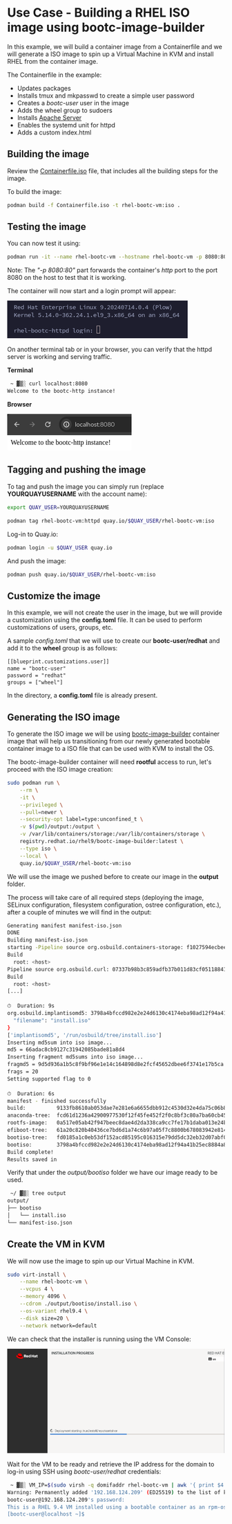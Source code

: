 # Use Case - Building a RHEL ISO image using bootc-image-builder

In this example, we will build a container image from a Containerfile and we will generate a ISO image to spin up a Virtual Machine in KVM and install RHEL from the container image.

The Containerfile in the example:

- Updates packages
- Installs tmux and mkpasswd to create a simple user password
- Creates a *bootc-user* user in the image
- Adds the wheel group to sudoers
- Installs [Apache Server](https://httpd.apache.org/)
- Enables the systemd unit for httpd
- Adds a custom index.html

## Building the image

Review the [Containerfile.iso](Containerfile.iso) file, that includes all the building steps for the image.

To build the image:

```bash
podman build -f Containerfile.iso -t rhel-bootc-vm:iso .
```

## Testing the image

You can now test it using:

```bash
podman run -it --name rhel-bootc-vm --hostname rhel-bootc-vm -p 8080:80 rhel-bootc-vm:iso
```

Note: The *"-p 8080:80"* part forwards the container's *http* port to the port 8080 on the host to test that it is working.

The container will now start and a login prompt will appear:

![](./assets/bootc-container.png)

On another terminal tab or in your browser, you can verify that the httpd server is working and serving traffic.

**Terminal**

```bash
 ~ ▓▒░ curl localhost:8080
Welcome to the bootc-http instance!
```

**Browser**

![](./assets/browser-test.png)

## Tagging and pushing the image

To tag and push the image you can simply run (replace **YOURQUAYUSERNAME** with the account name):


```bash
export QUAY_USER=YOURQUAYUSERNAME
```

```bash
podman tag rhel-bootc-vm:httpd quay.io/$QUAY_USER/rhel-bootc-vm:iso
```

Log-in to Quay.io:

```bash
podman login -u $QUAY_USER quay.io
```

And push the image:

```bash
podman push quay.io/$QUAY_USER/rhel-bootc-vm:iso
```

## Customize the image

In this example, we will not create the user in the image, but we will provide a customization using the **config.toml** file. It can be used to perform customizations of users, groups, etc.

A sample *config.toml* that we will use to create our **bootc-user/redhat** and add it to the **wheel** group is as follows:

```
[[blueprint.customizations.user]]
name = "bootc-user"
password = "redhat"
groups = ["wheel"]

```

In the directory, a **config.toml** file is already present.

## Generating the ISO image

To generate the ISO image we will be using [bootc-image-builder](https://github.com/osbuild/bootc-image-builder) container image that will help us transitioning from our newly generated bootable container image to a ISO file that can be used with KVM to install the OS.

The bootc-image-builder container will need **rootful** access to run, let's proceed with the ISO image creation:

```bash
sudo podman run \
    --rm \
    -it \
    --privileged \
    --pull=newer \
    --security-opt label=type:unconfined_t \
    -v $(pwd)/output:/output \
    -v /var/lib/containers/storage:/var/lib/containers/storage \
    registry.redhat.io/rhel9/bootc-image-builder:latest \
    --type iso \
    --local \
    quay.io/$QUAY_USER/rhel-bootc-vm:iso
```

We will use the image we pushed before to create our image in the **output** folder.

The process will take care of all required steps (deploying the image, SELinux configuration, filesystem configuration, ostree configuration, etc.), after a couple of minutes we will find in the output:

```bash
Generating manifest manifest-iso.json
DONE
Building manifest-iso.json
starting -Pipeline source org.osbuild.containers-storage: f1027594ecbee0b434f86af01d4ba21b478265c0c773e35c387858d0fc4bf16d
Build
  root: <host>
Pipeline source org.osbuild.curl: 07337b98b3c859adfb37b011d83cf0511884147bf999e7869ffbf9074b529a4f
Build
  root: <host>
[...]

⏱  Duration: 9s
org.osbuild.implantisomd5: 3798a4bfccd982e2e24d6130c4174eba98ad12f94a41b25ec8884a8cfccaf8ce {
  "filename": "install.iso"
}
['implantisomd5', '/run/osbuild/tree/install.iso']
Inserting md5sum into iso image...
md5 = 66adac8cb9127c31942085bade81a8d4
Inserting fragment md5sums into iso image...
fragmd5 = 9d5d936a1b5c8f9bf96e1e14c164898d8e2fcf45652dbee6f3741e17b5ca
frags = 20
Setting supported flag to 0

⏱  Duration: 6s
manifest - finished successfully
build:          9133fb8610ab053dae7e281e6a6655dbb912c4530d32e4da75c06b8713a87c80
anaconda-tree:  fcd61d1236a42900977530f12f45fe452f2f0c8bf3c80a7ba60cb45ffe4bf36d
rootfs-image:   0a517e05ab42f947beec8dae4d2da338ca9cc7fe17b1daba013e24b1c60aeadf
efiboot-tree:   61a20c820b40436ce7bd6d1a74c6b97a05f7c8800b678083942e814cf9f7cc0e
bootiso-tree:   fd0185a1c0eb53df152acd85195c016315e79dd5dc32eb32d07abf0e21251c62
bootiso:        3798a4bfccd982e2e24d6130c4174eba98ad12f94a41b25ec8884a8cfccaf8ce
Build complete!
Results saved in

```

Verify that under the *output/bootiso* folder we have our image ready to be used.

```bash
 ~/ ▓▒░ tree output
output/
├── bootiso
│   └── install.iso
└── manifest-iso.json
```

## Create the VM in KVM

We will now use the image to spin up our Virtual Machine in KVM.

```bash
sudo virt-install \
    --name rhel-bootc-vm \
    --vcpus 4 \
    --memory 4096 \
    --cdrom ./output/bootiso/install.iso \
    --os-variant rhel9.4 \
    --disk size=20 \
    --network network=default
```

We can check that the installer is running using the VM Console:

![](./assets/anaconda-boot.png)

Wait for the VM to be ready and retrieve the IP address for the domain to log-in using SSH using *bootc-user/redhat* credentials:

```bash
 ~ ▓▒░ VM_IP=$(sudo virsh -q domifaddr rhel-bootc-vm | awk '{ print $4 }' | cut -d"/" -f1) && ssh bootc-user@$VM_IP
Warning: Permanently added '192.168.124.209' (ED25519) to the list of known hosts.
bootc-user@192.168.124.209's password: 
This is a RHEL 9.4 VM installed using a bootable container as an rpm-ostree source!
[bootc-user@localhost ~]$ 
```

